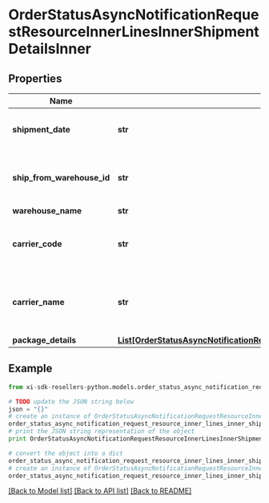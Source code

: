 # OrderStatusAsyncNotificationRequestResourceInnerLinesInnerShipmentDetailsInner


## Properties

Name | Type | Description | Notes
------------ | ------------- | ------------- | -------------
**shipment_date** | **str** | The date the line item was shipped. | [optional] 
**ship_from_warehouse_id** | **str** | The ID of the warehouse the product will ship from. | [optional] 
**warehouse_name** | **str** | \&quot;\&quot; | [optional] 
**carrier_code** | **str** | The carrier code for the shipment containing the  line item. | [optional] 
**carrier_name** | **str** | The name of the carrier of the shipment containing   the line item. | [optional] 
**package_details** | [**List[OrderStatusAsyncNotificationRequestResourceInnerLinesInnerShipmentDetailsInnerPackageDetailsInner]**](OrderStatusAsyncNotificationRequestResourceInnerLinesInnerShipmentDetailsInnerPackageDetailsInner.md) |  | [optional] 

## Example

```python
from xi-sdk-resellers-python.models.order_status_async_notification_request_resource_inner_lines_inner_shipment_details_inner import OrderStatusAsyncNotificationRequestResourceInnerLinesInnerShipmentDetailsInner

# TODO update the JSON string below
json = "{}"
# create an instance of OrderStatusAsyncNotificationRequestResourceInnerLinesInnerShipmentDetailsInner from a JSON string
order_status_async_notification_request_resource_inner_lines_inner_shipment_details_inner_instance = OrderStatusAsyncNotificationRequestResourceInnerLinesInnerShipmentDetailsInner.from_json(json)
# print the JSON string representation of the object
print OrderStatusAsyncNotificationRequestResourceInnerLinesInnerShipmentDetailsInner.to_json()

# convert the object into a dict
order_status_async_notification_request_resource_inner_lines_inner_shipment_details_inner_dict = order_status_async_notification_request_resource_inner_lines_inner_shipment_details_inner_instance.to_dict()
# create an instance of OrderStatusAsyncNotificationRequestResourceInnerLinesInnerShipmentDetailsInner from a dict
order_status_async_notification_request_resource_inner_lines_inner_shipment_details_inner_form_dict = order_status_async_notification_request_resource_inner_lines_inner_shipment_details_inner.from_dict(order_status_async_notification_request_resource_inner_lines_inner_shipment_details_inner_dict)
```
[[Back to Model list]](../README.md#documentation-for-models) [[Back to API list]](../README.md#documentation-for-api-endpoints) [[Back to README]](../README.md)


